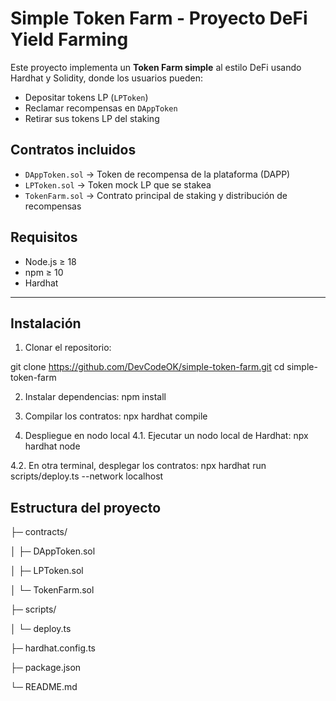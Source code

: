 # Simple Token Farm - Proyecto DeFi Yield Farming

Este proyecto implementa un **Token Farm simple** al estilo DeFi usando Hardhat y Solidity, donde los usuarios pueden:

- Depositar tokens LP (`LPToken`)
- Reclamar recompensas en `DAppToken`
- Retirar sus tokens LP del staking

## Contratos incluidos

- `DAppToken.sol` → Token de recompensa de la plataforma (DAPP)
- `LPToken.sol` → Token mock LP que se stakea
- `TokenFarm.sol` → Contrato principal de staking y distribución de recompensas

## Requisitos

- Node.js ≥ 18
- npm ≥ 10
- Hardhat

---

## Instalación

1. Clonar el repositorio:

git clone https://github.com/DevCodeOK/simple-token-farm.git
cd simple-token-farm

2. Instalar dependencias:
npm install

3. Compilar los contratos:
npx hardhat compile

4. Despliegue en nodo local
4.1. Ejecutar un nodo local de Hardhat:
npx hardhat node

4.2. En otra terminal, desplegar los contratos:
npx hardhat run scripts/deploy.ts --network localhost

## Estructura del proyecto
├─ contracts/

│   ├─ DAppToken.sol

│   ├─ LPToken.sol

│   └─ TokenFarm.sol

├─ scripts/

│   └─ deploy.ts

├─ hardhat.config.ts

├─ package.json

└─ README.md

